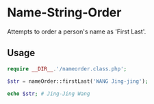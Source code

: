 # Name-String-Order
Attempts to order a person's name as 'First Last'.

## Usage

```php
require __DIR__.'/nameorder.class.php';

$str = nameOrder::firstLast('WANG Jing-jing');

echo $str; # Jing-Jing Wang
```
